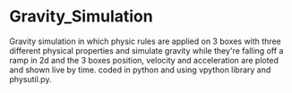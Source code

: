 # Gravity_Simulation
Gravity simulation in which physic rules are applied on 3 boxes with three different physical properties and simulate gravity while they're falling off a ramp in 2d and
the 3 boxes position, velocity and acceleration are ploted and shown live by time. coded in python and using vpython library and physutil.py.
